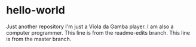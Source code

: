 # hello-world
Just another repository
I'm just a Viola da Gamba player.
I am also a computer programmer.
This line is from the readme-edits branch.
This line is from the master branch.